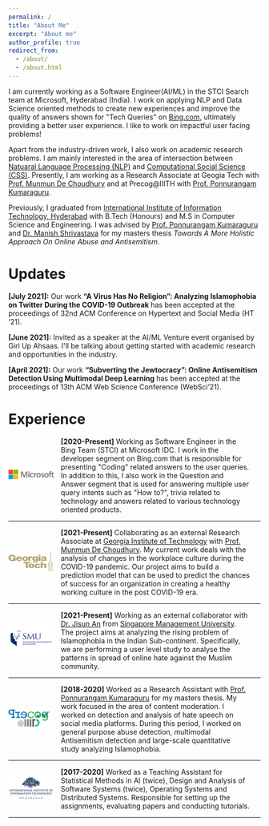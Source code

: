```yaml
---
permalink: /
title: "About Me"
excerpt: "About me"
author_profile: true
redirect_from: 
  - /about/
  - /about.html
---
```

<p style="font-size=large;">
I am currently working as a Software Engineer(AI/ML) in the STCI Search team at Microsoft, Hyderabad (India). I work on applying NLP and Data Science oriented methods to create new experiences and improve the quality of answers shown for "Tech Queries" on <a href="https://www.bing.com/">Bing.com</a>, ultimately providing a better user experience. I like to work on impactful user facing problems!
</p>

<p style="font-size=large;">
Apart from the industry-driven work, I also work on academic research problems. I am mainly interested in the area of intersection between  <a href="https://en.wikipedia.org/wiki/Natural_language_processing">Natuaral Language Processing (NLP)</a> and <a href="https://en.wikipedia.org/wiki/Computational_social_science">Computational Social Science (CSS)</a>. Presently, I am working as a Research Associate at Geogia Tech with <a href="http://www.munmund.net/">Prof. Munmun De Choudhury</a> and at Precog@IIITH with <a href="https://precog.iiitd.edu.in/ ">Prof. Ponnurangam Kumaraguru</a>.
</p>

<p style="font-size=large;">
Previously, I graduated from <a href="https://www.iiit.ac.in/">International Institute of Information Technology, Hyderabad</a> with B.Tech (Honours) and M.S in Computer Science and Engineering. I was advised by <a href="https://precog.iiit.ac.in/">Prof. Ponnurangam Kumaraguru</a> and <a href="https://www.iiit.ac.in/people/faculty/m.shrivastava/">Dr. Manish Shrivastava</a> for my masters thesis <i>Towards A More Holistic Approach On Online Abuse and Antisemitism</i>.
</p>

Updates
======

<p style="font-size=x-small;"><b>[July 2021]:</b> Our work <b>“A Virus Has No Religion”: Analyzing Islamophobia on Twitter During the COVID-19 Outbreak</b> has been accepted at the proceedings of 32nd ACM Conference on Hypertext and Social Media (HT ’21).</p>

<p style="font-size=x-small"><b>[June 2021]:</b> Invited as a speaker at the AI/ML Venture event organised by Girl Up Ahsaas. I'll be talking about getting started with academic research and opportunities in the industry.</p>

<p style="font-size=x-small;"><b>[April 2021]:</b> Our work <b>“Subverting the Jewtocracy”: Online Antisemitism Detection Using Multimodal Deep Learning</b> has been accepted at the proceedings of 13th ACM Web Science Conference (WebSci’21).</p>


Experience
======

<div class="row"> 
  <span style="width:20%; height:auto; display: inline-block; justify-content:center; vertical-align: middle;"><img src="/images/ms_logo.png" alt="Microsoft Icon" style="max-width:90%; height:auto; object-fit: contain; margin:auto;"></span>
  <span style="width:75%; height:auto; display: inline-block; vertical-align: middle;font-size=large;"><b>[2020-Present]</b> Working as Software Engineer in the Bing Team (STCI) at Microsoft IDC. I work in the developer segment on Bing.com that is responsible for presenting "Coding" related answers to the user queries. In addition to this, I also work in the Question and Answer segment that is used for answering multiple user query intents such as "How to?", trivia related to technology and answers related to various technology oriented products.</span>
</div>

------

<div class="row"> 
  <span style="width:20%; height:auto; display: inline-block; justify-content:center; vertical-align: middle;"><img src="/images/gt_logo.png" alt="Georgia Tech Icon" style="max-width:90%; height:auto; object-fit: contain; margin:auto;"></span>
  <span style="width:75%; height:auto; display: inline-block; vertical-align: middle;font-size=large;"><b>[2021-Present]</b> Collaborating as an external Research Associate at <a href="https://www.gatech.edu/">Georgia Institute of Technology</a> with <a href="http://www.munmund.net/">Prof. Munmun De Choudhury</a>. My current work deals with the analysis of changes in the workplace culture during the COVID-19 pandemic. Our project aims to build a prediction model that can be used to predict the chances of success for an organization in creating a healthy working culture in the post COVID-19 era.</span>
</div>

------

<div class="row"> 
  <span style="width:20%; height:auto; display: inline-block; justify-content:center; vertical-align: middle;"><img src="/images/smu_logo.jpeg" alt="SMU Icon" style="max-width:90%; height:auto; object-fit: contain; margin:auto;"></span>
  <span style="width:75%; height:auto; display: inline-block; vertical-align: middle;font-size=large;"><b>[2021-Present]</b> Working as an external collaborator with <a href="https://jisun.me/">Dr. Jisun An</a> from <a href="https://www.smu.edu.sg/">Singapore Management University</a>. The project aims at analyzing the rising problem of Islamophobia in the Indian Sub-continent. Specifically, we are performing a user level study to analyse the patterns in spread of online hate against the Muslim community.</span>
</div>

------

<div class="row"> 
  <span style="width:20%; height:auto; display: inline-block; justify-content:center; vertical-align: middle;"><img src="/images/precog_logo.png" alt="Precog Icon" style="max-width:90%; height:auto; object-fit: contain; margin:auto;"></span>
  <span style="width:75%; height:auto; display: inline-block; vertical-align: middle;font-size=large;"><b>[2018-2020]</b> Worked as a Research Assistant with <a href="https://precog.iiit.ac.in/">Prof. Ponnurangam Kumaraguru</a> for my masters thesis. My work focused in the area of content moderation. I worked on detection and analysis of hate speech on social media platforms. During this period, I worked on general purpose abuse detection, multimodal Antisemitism detection and large-scale quantitative study analyzing Islamophobia.</span>
</div>

------

<div class="row"> 
  <span style="width:20%; height:auto; display: inline-block; justify-content:center; vertical-align: middle;"><img src="/images/iiit_logo.png" alt="IIIT Hyderabad Icon" style="max-width:90%; height:auto; object-fit: contain; margin:auto;"></span>
  <span style="width:75%; height:auto; display: inline-block; vertical-align: middle;font-size=large;"><b>[2017-2020]</b> Worked as a Teaching Assistant for Statistical Methods in AI (twice), Design and Analysis of Software Systems (twice), Operating Systems and Distributed Systems. Responsible for setting up the assignments, evaluating papers and conducting tutorials.</span>
</div>

------







